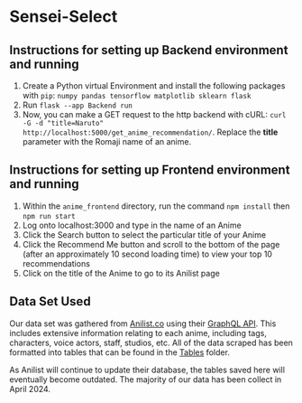 # Sensei-Select

## Instructions for setting up Backend environment and running

1. Create a Python virtual Environment and install the following packages with `pip`: `numpy pandas tensorflow matplotlib sklearn flask`
2. Run `flask --app Backend run`
3. Now, you can make a GET request to the http backend with cURL: `curl -G -d "title=Naruto" http://localhost:5000/get_anime_recommendation/`. Replace the **title** parameter with the Romaji name of an anime.

## Instructions for setting up Frontend environment and running

1. Within the `anime_frontend` directory, run the command `npm install` then `npm run start`
2. Log onto localhost:3000 and type in the name of an Anime
3. Click the Search button to select the particular title of your Anime
4. Click the Recommend Me button and scroll to the bottom of the page (after an approximately 10 second loading time) to view your top 10 recommendations
5. Click on the title of the Anime to go to its Anilist page

## Data Set Used

Our data set was gathered from [Anilist.co](https://anilist.co/search/anime) using their [GraphQL API](https://anilist.co/graphiql).  This includes extensive information relating to each anime, including tags, characters, voice actors, staff, studios, etc.  All of the data scraped has been formatted into tables that can be found in the [Tables](Tables) folder.  

As Anilist will continue to update their database, the tables saved here will eventually become outdated. The majority of our data has been collect in April 2024.
